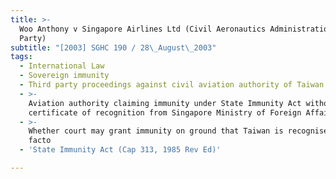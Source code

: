 ```yaml
---
title: >-
  Woo Anthony v Singapore Airlines Ltd (Civil Aeronautics Administration, Third
  Party)
subtitle: "[2003] SGHC 190 / 28\_August\_2003"
tags:
  - International Law
  - Sovereign immunity
  - Third party proceedings against civil aviation authority of Taiwan
  - >-
    Aviation authority claiming immunity under State Immunity Act without
    certificate of recognition from Singapore Ministry of Foreign Affairs
  - >-
    Whether court may grant immunity on ground that Taiwan is recognised de
    facto
  - 'State Immunity Act (Cap 313, 1985 Rev Ed)'

---
```



